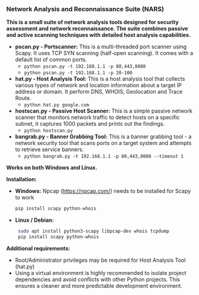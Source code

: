 

### **Network Analysis and Reconnaissance Suite (NARS)**

**This is a small suite of network analysis tools designed for security assessment and network reconnaissance. The suite combines passive and active scanning techniques with detailed host analysis capabilities.**

 - **pscan.py - Portscanner:** This is a multi-threaded port scanner using Scapy. It uses TCP SYN scanning (half-open scanning). It comes with a default list of common ports.
  	 - `python pscan.py -t 192.168.1.1 -p 80,443,8080`
  	 - `python pscan.py -t 192.168.1.1 -p 20-100`
 - **hat.py - Host Analysis Tool:** This is a host analysis tool that collects various types of network and location information about a target IP address or domain. It perform DNS, WHOIS, Geolocation and Trace Route.
 	 - `python hat.py google.com`
 - **hostscan.py - Passive Host Scanner:** This is a simple passive network scanner that monitors network traffic to detect hosts on a specific subnet, it captures 1000 packets and prints out the findings.
	 - `python hostscan.py`
  - **bangrab.py - Banner Grabbing Tool:** This is a banner grabbing tool - a network security tool that scans ports on a target system and attempts to retrieve service banners.
	  - `python bangrab.py -t 192.168.1.1 -p 80,443,8080 --timeout 1`

 
**Works on both Windows and Linux.**



**Installation:**

 - **Windows:** 
 Npcap (https://npcap.com/) needs to be installed for Scapy to work

   ```bash
   pip install scapy python-whois
   ```

 - **Linux / Debian:**

   ```bash
    sudo apt install python3-scapy libpcap-dev whois tcpdump
    pip install scapy python-whois
   ```


 **Additional requirements:**
   - Root/Administrator privileges may be required for Host Analysis Tool (hat.py)
   - Using a virtual environment is highly recommended to isolate project dependencies and avoid conflicts with other Python projects. This ensures a cleaner and more predictable development environment.

